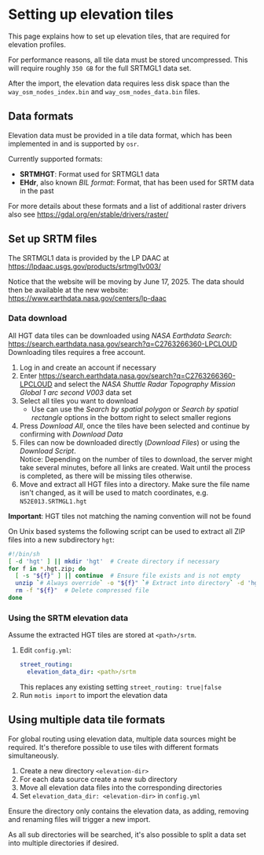# Setting up elevation tiles

This page explains how to set up elevation tiles, that are required for elevation profiles.

For performance reasons, all tile data must be stored uncompressed.
This will require roughly `350 GB` for the full SRTMGL1 data set.

After the import, the elevation data requires less disk space than the
`way_osm_nodes_index.bin` and `way_osm_nodes_data.bin` files.

## Data formats

Elevation data must be provided in a tile data format, which has been implemented in and is supported by `osr`.

Currently supported formats:
- **SRTMHGT**: Format used for SRTMGL1 data
- **EHdr**, also known _BIL format_: Format, that has been used for SRTM data in the past

For more details about these formats and a list of additional raster drivers also see https://gdal.org/en/stable/drivers/raster/

## Set up SRTM files

The SRTMGL1 data is provided by the LP DAAC at https://lpdaac.usgs.gov/products/srtmgl1v003/

Notice that the website will be moving by June 17, 2025.
The data should then be available at the new website: https://www.earthdata.nasa.gov/centers/lp-daac

### Data download

All HGT data tiles can be downloaded using _NASA Earthdata Search_: https://search.earthdata.nasa.gov/search?q=C2763266360-LPCLOUD
Downloading tiles requires a free account.

1. Log in and create an account if necessary
1. Enter https://search.earthdata.nasa.gov/search?q=C2763266360-LPCLOUD and select the _NASA Shuttle Radar Topography Mission Global 1 arc second V003_ data set
1. Select all tiles you want to download
    - Use can use the _Search by spatial polygon_ or _Search by spatial rectangle_ options in the bottom right to select smaller regions
1. Press _Download All_, once the tiles have been selected and continue by confirming with _Download Data_
1. Files can now be downloaded directly (_Download Files_) or using the _Download Script_.  
    Notice: Depending on the number of tiles to download, the server might take several minutes, before all links are created. Wait until the process is completed, as there will be missing tiles otherwise.
1. Move and extract all HGT files into a directory. Make sure the file name isn't changed, as it will be used to match coordinates, e.g. `N52E013.SRTMGL1.hgt`

**Important**: HGT tiles not matching the naming convention will not be found

On Unix based systems the following script can be used to extract all ZIP files into a new subdirectory `hgt`:

```sh
#!/bin/sh
[ -d 'hgt' ] || mkdir 'hgt'  # Create directory if necessary
for f in *.hgt.zip; do
  [ -s "${f}" ] || continue  # Ensure file exists and is not empty
  unzip `# Always override` -o "${f}" `# Extract into directory` -d 'hgt'
  rm -f "${f}"  # Delete compressed file
done
```

### Using the SRTM elevation data

Assume the extracted HGT tiles are stored at `<path>/srtm`.

1. Edit `config.yml`:
    ```yml
    street_routing:
      elevation_data_dir: <path>/srtm
    ```
    This replaces any existing setting `street_routing: true|false`
1. Run `motis import` to import the elevation data

## Using multiple data tile formats

For global routing using elevation data, multiple data sources might be required.
It's therefore possible to use tiles with different formats simultaneously.

1. Create a new directory `<elevation-dir>`
1. For each data source create a new sub directory
1. Move all elevation data files into the corresponding directories
1. Set `elevation_data_dir: <elevation-dir>` in `config.yml`

Ensure the directory only contains the elevation data, as adding, removing and renaming files will trigger a new import.

As all sub directories will be searched, it's also possible to split a data set into multiple directories if desired.
